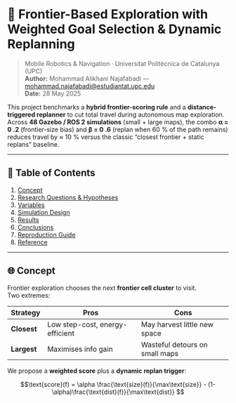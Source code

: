 # 🤖 Frontier-Based Exploration with Weighted Goal Selection & Dynamic Replanning

> Mobile Robotics & Navigation · Universitat Politècnica de Catalunya (UPC)  
> **Author:** Mohammad Alikhani Najafabadi — mohammad.najafabadi@estudiantat.upc.edu  
> **Date:** 28 May 2025

This project benchmarks a **hybrid frontier-scoring rule** and a **distance-triggered replanner** to cut total travel during autonomous map exploration.  
Across **48 Gazebo / ROS 2 simulations** (small + large maps), the combo **α = 0 .2** (frontier-size bias) and **β = 0 .6** (replan when 60 % of the path remains) reduces travel by ≈ 10 % versus the classic “closest frontier + static replans” baseline.

---

## 📑 Table of Contents
1. [Concept](#concept)  
2. [Research Questions & Hypotheses](#rq)  
3. [Variables](#vars)  
4. [Simulation Design](#sim)  
5. [Results](#results)  
6. [Conclusions](#conclusions)  
7. [Reproduction Guide](#repro)  
8. [Reference](#reference)

---

<a name="concept"></a>
## 🌐 Concept

Frontier exploration chooses the next **frontier cell cluster** to visit.  
Two extremes:

| Strategy | Pros | Cons |
|----------|------|------|
| **Closest** | Low step-cost, energy-efficient | May harvest little new space |
| **Largest** | Maximises info gain | Wasteful detours on small maps |

We propose a **weighted score** plus a **dynamic replan trigger**:

```math
\text{score}(f)
  = \alpha \frac{\text{size}(f)}{\max\text{size}}
  - (1-\alpha)\frac{\text{dist}(f)}{\max\text{dist}}
